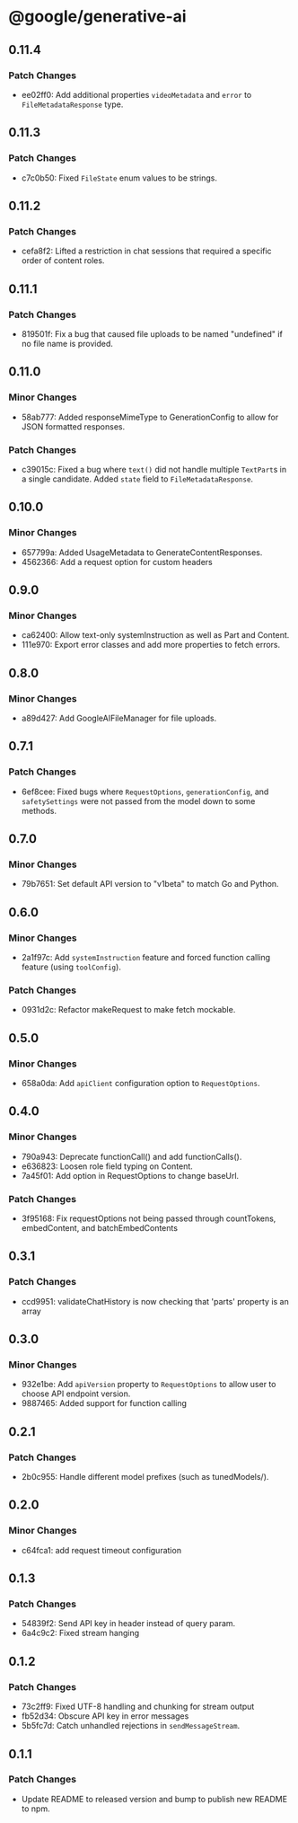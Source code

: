 # @google/generative-ai

## 0.11.4

### Patch Changes

- ee02ff0: Add additional properties `videoMetadata` and `error` to `FileMetadataResponse` type.

## 0.11.3

### Patch Changes

- c7c0b50: Fixed `FileState` enum values to be strings.

## 0.11.2

### Patch Changes

- cefa8f2: Lifted a restriction in chat sessions that required a specific order of content roles.

## 0.11.1

### Patch Changes

- 819501f: Fix a bug that caused file uploads to be named "undefined" if no file name is provided.

## 0.11.0

### Minor Changes

- 58ab777: Added responseMimeType to GenerationConfig to allow for JSON formatted responses.

### Patch Changes

- c39015c: Fixed a bug where `text()` did not handle multiple `TextPart`s in a single candidate. Added `state` field to `FileMetadataResponse`.

## 0.10.0

### Minor Changes

- 657799a: Added UsageMetadata to GenerateContentResponses.
- 4562366: Add a request option for custom headers

## 0.9.0

### Minor Changes

- ca62400: Allow text-only systemInstruction as well as Part and Content.
- 111e970: Export error classes and add more properties to fetch errors.

## 0.8.0

### Minor Changes

- a89d427: Add GoogleAIFileManager for file uploads.

## 0.7.1

### Patch Changes

- 6ef8cee: Fixed bugs where `RequestOptions`, `generationConfig`, and `safetySettings` were not passed from the model down to some methods.

## 0.7.0

### Minor Changes

- 79b7651: Set default API version to "v1beta" to match Go and Python.

## 0.6.0

### Minor Changes

- 2a1f97c: Add `systemInstruction` feature and forced function calling feature (using `toolConfig`).

### Patch Changes

- 0931d2c: Refactor makeRequest to make fetch mockable.

## 0.5.0

### Minor Changes

- 658a0da: Add `apiClient` configuration option to `RequestOptions`.

## 0.4.0

### Minor Changes

- 790a943: Deprecate functionCall() and add functionCalls().
- e636823: Loosen role field typing on Content.
- 7a45f01: Add option in RequestOptions to change baseUrl.

### Patch Changes

- 3f95168: Fix requestOptions not being passed through countTokens, embedContent, and batchEmbedContents

## 0.3.1

### Patch Changes

- ccd9951: validateChatHistory is now checking that 'parts' property is an array

## 0.3.0

### Minor Changes

- 932e1be: Add `apiVersion` property to `RequestOptions` to allow user to choose API endpoint version.
- 9887465: Added support for function calling

## 0.2.1

### Patch Changes

- 2b0c955: Handle different model prefixes (such as tunedModels/).

## 0.2.0

### Minor Changes

- c64fca1: add request timeout configuration

## 0.1.3

### Patch Changes

- 54839f2: Send API key in header instead of query param.
- 6a4c9c2: Fixed stream hanging

## 0.1.2

### Patch Changes

- 73c2ff9: Fixed UTF-8 handling and chunking for stream output
- fb52d34: Obscure API key in error messages
- 5b5fc7d: Catch unhandled rejections in `sendMessageStream`.

## 0.1.1

### Patch Changes

- Update README to released version and bump to publish new README to npm.
